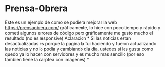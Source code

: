 # Prensa-Obrera
Este es un ejemplo de como se pudiera mejorar la web https://prensaobrera.com/ gráficamente, lo hice con poco tiempo y rápido y cometí algunos errores de código pero gráficamente me gusto mucho el resultado (no es responsive)
Aclaracion *
Si las noticias estan desactualizadas es porque la pagina la fui haciendo y fueron actualizando las noticias y no lo podia y cambiando dia dia, ustedes si les gusta como quedo ya lo hacen con servidores y es mucho mas sencillo (por eso tambien tiene la carptea con imagenes)
*
